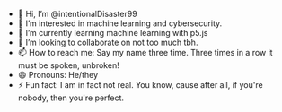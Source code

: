 - 👋 Hi, I’m @intentionalDisaster99
- 👀 I’m interested in machine learning and cybersecurity.
- 🌱 I’m currently learning machine learning with p5.js
- 💞️ I’m looking to collaborate on not too much tbh.
- 📫 How to reach me: Say my name three time. Three times in a row it must be spoken, unbroken!
- 😄 Pronouns: He/they
- ⚡ Fun fact: I am in fact not real. You know, cause after all, if you're nobody, then you're perfect.

<!---
intentionalDisaster99/intentionalDisaster99 is a ✨ special ✨ repository because its `README.md` (this file) appears on your GitHub profile.
You can click the Preview link to take a look at your changes.
--->
